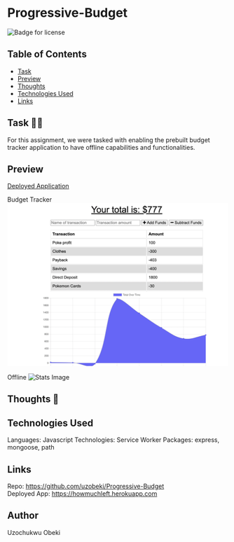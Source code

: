 # Progressive-Budget
 ![Badge for license](https://img.shields.io/badge/license-MIT-blue)<br/>


  ## Table of Contents
  * [Task](#task)
  * [Preview](#preview)
  * [Thoughts](#thoughts)
  * [Technologies Used](#technologies)
  * [Links](#links)

## Task :man_technologist:
For this assignment, we were tasked with enabling the prebuilt budget tracker application to have offline capabilities and functionalities.


## Preview
[Deployed Application](htpps://howmuchleft.herokuapp.com)


Budget Tracker <br>
![Last Workout Image](assets/Budget.png)

Offline
![Stats Image](assets/Stats.png)



## Thoughts :thinking:


## Technologies Used
Languages: Javascript
Technologies: Service Worker
Packages: express, mongoose, path


## Links
Repo: https://github.com/uzobeki/Progressive-Budget<br>
Deployed App: https://howmuchleft.herokuapp.com


## Author
Uzochukwu Obeki